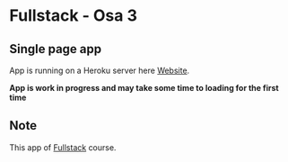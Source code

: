 # Fullstack - Osa 3

## Single page app

App is running on a Heroku server here [Website](https://fullstack3-backend.herokuapp.com/).

**App is work in progress and may take some time to loading for the first time**

## Note

This app of [Fullstack](https://github.com/Viltska/fullstack-course) course.

